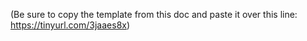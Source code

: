 
(Be sure to copy the template from this doc and paste it over this line: https://tinyurl.com/3jaaes8x)
